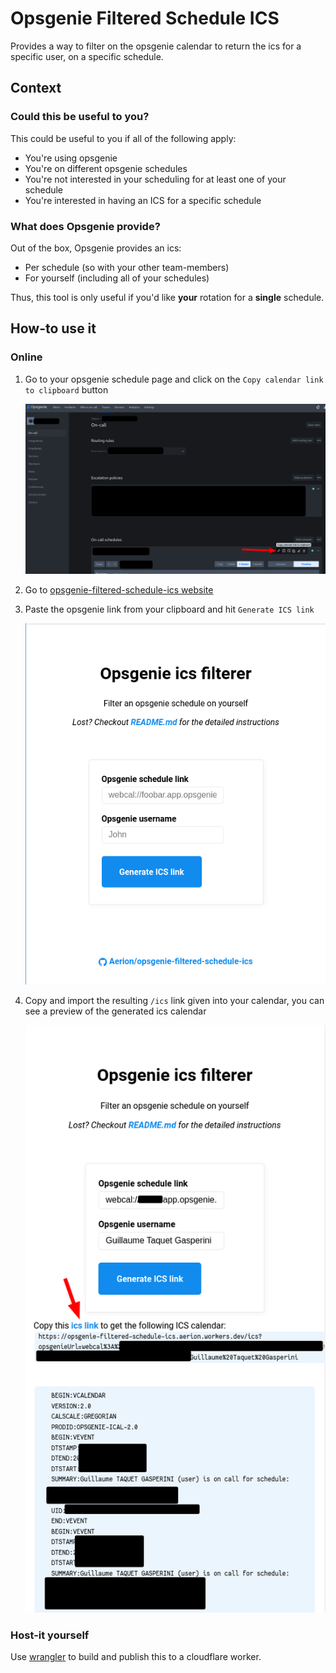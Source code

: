 # Opsgenie Filtered Schedule ICS

Provides a way to filter on the opsgenie calendar to return the ics for a specific user, on a specific schedule.

## Context

### Could this be useful to you?

This could be useful to you if all of the following apply:

- You're using opsgenie
- You're on different opsgenie schedules
- You're not interested in your scheduling for at least one of your schedule
- You're interested in having an ICS for a specific schedule

### What does Opsgenie provide?

Out of the box, Opsgenie provides an ics:

- Per schedule (so with your other team-members)
- For yourself (including all of your schedules)

Thus, this tool is only useful if you'd like **your** rotation for a **single** schedule.

## How-to use it

### Online

1. Go to your opsgenie schedule page and click on the `Copy calendar link to clipboard` button

   ![Screenshot of opegenie schedule page](assets/screenshot-opsgenie-link.png)

2. Go to [opsgenie-filtered-schedule-ics website](https://opsgenie-filtered-schedule-ics.aerion.workers.dev/)
3. Paste the opsgenie link from your clipboard and hit `Generate ICS link`

   ![Screenshot of opsgenie filtered schedule homepage](assets/screenshot-homepage.png)

4. Copy and import the resulting `/ics` link given into your calendar, you can see a preview of the generated ics calendar

   ![Screenshot of opsgenie filtered schedule with results](assets/screenshot-results.png)

### Host-it yourself

Use [wrangler](https://developers.cloudflare.com/workers/wrangler/) to build and publish this to a cloudflare worker.
